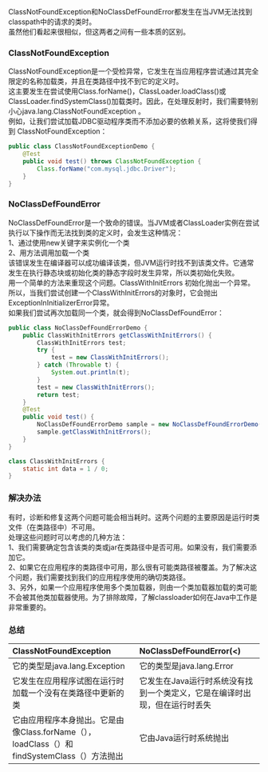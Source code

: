 ClassNotFoundException和NoClassDefFoundError都发生在当JVM无法找到classpath中的请求的类时。  
虽然他们看起来很相似，但这两者之间有一些本质的区别。  
### **ClassNotFoundException**  
ClassNotFoundException是一个受检异常，它发生在当应用程序尝试通过其完全限定的名称加载类，并且在类路径中找不到它的定义时。  
这主要发生在尝试使用Class.forName()，ClassLoader.loadClass()或ClassLoader.findSystemClass()加载类时。因此，在处理反射时，我们需要特别小心java.lang.ClassNotFoundException 。  
例如，让我们尝试加载JDBC驱动程序类而不添加必要的依赖关系，这将使我们得到  ClassNotFoundException：  
```java
public class ClassNotFoundExceptionDemo {
    @Test
    public void test() throws ClassNotFoundException {
        Class.forName("com.mysql.jdbc.Driver");
    }
}
```
### **NoClassDefFoundError**
NoClassDefFoundError是一个致命的错误。当JVM或者ClassLoader实例在尝试执行以下操作而无法找到类的定义时，会发生这种情况：  
1、通过使用new关键字来实例化一个类   
2、用方法调用加载一个类  
该错误发生在编译器可以成功编译该类，但JVM运行时找不到该类文件。它通常发生在执行静态块或初始化类的静态字段时发生异常，所以类初始化失败。  
用一个简单的方法来重现这个问题。ClassWithInitErrors 初始化抛出一个异常。所以，当我们尝试创建一个ClassWithInitErrors的对象时，它会抛出  ExceptionInInitializerError异常。   
如果我们尝试再次加载同一个类，就会得到NoClassDefFoundError：  
```java
public class NoClassDefFoundErrorDemo {
    public ClassWithInitErrors getClassWithInitErrors() {
        ClassWithInitErrors test;
        try {
            test = new ClassWithInitErrors();
        } catch (Throwable t) {
            System.out.println(t);
        }
        test = new ClassWithInitErrors();
        return test;
    }
    @Test
    public void test() {
        NoClassDefFoundErrorDemo sample = new NoClassDefFoundErrorDemo();
        sample.getClassWithInitErrors();
    }
}

class ClassWithInitErrors {
    static int data = 1 / 0;
}
```
### **解决办法**  
有时，诊断和修复这两个问题可能会相当耗时。这两个问题的主要原因是运行时类文件（在类路径中）不可用。  
处理这些问题时可以考虑的几种方法：  
1、我们需要确定包含该类的类或jar在类路径中是否可用。如果没有，我们需要添加它。  
2、如果它在应用程序的类路径中可用，那么很有可能类路径被覆盖。为了解决这个问题，我们需要找到我们的应用程序使用的确切类路径。  
3、另外，如果一个应用程序使用多个类加载器，则由一个类加载器加载的类可能不会被其他类加载器使用。为了排除故障，了解classloader如何在Java中工作是非常重要的。  
### **总结**  

ClassNotFoundException   |   NoClassDefFoundError(<)  
:-------------|  :----------|  
它的类型是java.lang.Exception  |  它的类型是java.lang.Error               
它发生在应用程序试图在运行时加载一个没有在类路径中更新的类   |      它发生在Java运行时系统没有找到一个类定义，它是在编译时出现，但在运行时丢失
它由应用程序本身抛出。它是由像Class.forName（），loadClass（）和findSystemClass（）方法抛出|它由Java运行时系统抛出
